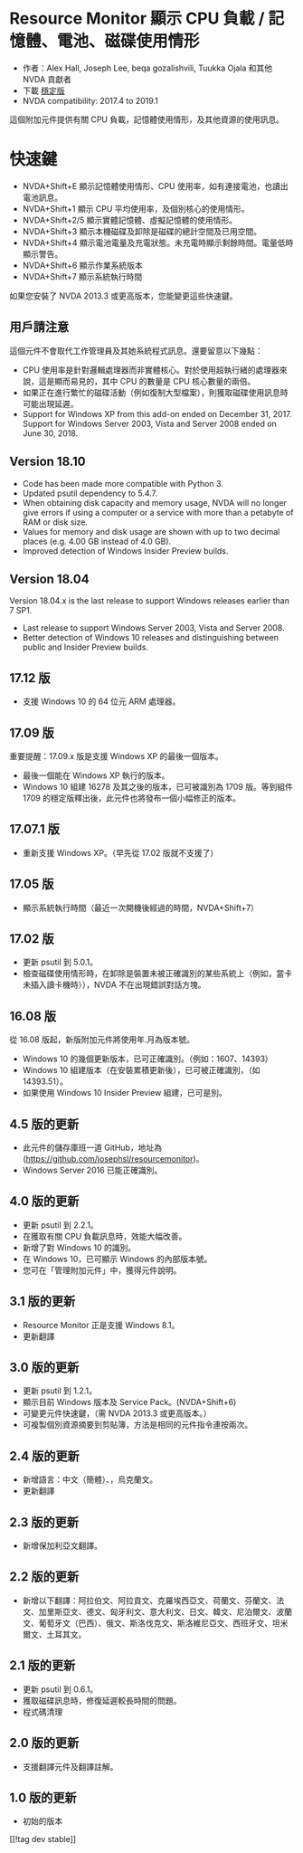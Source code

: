 # Resource Monitor 顯示 CPU 負載 / 記憶體、電池、磁碟使用情形 #

* 作者：Alex Hall, Joseph Lee, beqa gozalishvili, Tuukka Ojala 和其他 NVDA 貢獻者
* 下載 [穩定版][1]
* NVDA compatibility: 2017.4 to 2019.1

這個附加元件提供有關 CPU 負載，記憶體使用情形，及其他資源的使用訊息。

# 快速鍵 #

* NVDA+Shift+E 顯示記憶體使用情形、CPU 使用率，如有連接電池，也讀出電池訊息。
* NVDA+Shift+1 顯示 CPU 平均使用率，及個別核心的使用情形。
* NVDA+Shift+2/5 顯示實體記憶體、虛擬記憶體的使用情形。
* NVDA+Shift+3 顯示本機磁碟及卸除是磁碟的總計空間及已用空間。
* NVDA+Shift+4 顯示電池電量及充電狀態。未充電時顯示剩餘時間。電量低時顯示警告。
* NVDA+Shift+6 顯示作業系統版本
* NVDA+Shift+7 顯示系統執行時間

如果您安裝了 NVDA 2013.3 或更高版本，您能變更這些快速鍵。

## 用戶請注意 ##

這個元件不會取代工作管理員及其她系統程式訊息。還要留意以下幾點：

* CPU 使用率是針對邏輯處理器而非實體核心。對於使用超執行緒的處理器來說，這是顯而易見的，其中 CPU 的數量是 CPU 核心數量的兩倍。
* 如果正在進行繁忙的磁碟活動（例如復制大型檔案），則獲取磁碟使用訊息時可能出現延遲。
* Support for Windows XP from this add-on ended on December 31,
  2017. Support for Windows Server 2003, Vista and Server 2008 ended on June
  30, 2018.

## Version 18.10

* Code has been made more compatible with Python 3.
* Updated psutil dependency to 5.4.7.
* When obtaining disk capacity and memory usage, NVDA will no longer give
  errors if using a computer or a service with more than a petabyte of RAM
  or disk size.
* Values for memory and disk usage are shown with up to two decimal places
  (e.g. 4.00 GB instead of 4.0 GB).
* Improved detection of Windows Insider Preview builds.

## Version 18.04

Version 18.04.x is the last release to support Windows releases earlier than
7 SP1.

* Last release to support Windows Server 2003, Vista and Server 2008.
* Better detection of Windows 10 releases and distinguishing between public
  and Insider Preview builds.

## 17.12 版

* 支援 Windows 10 的 64 位元 ARM 處理器。

## 17.09 版

重要提醒：17.09.x 版是支援 Windows XP 的最後一個版本。

* 最後一個能在 Windows XP 執行的版本。
* Windows 10 組建 16278 及其之後的版本，已可被識別為 1709 版。等到組件 1709
  的穩定版釋出後，此元件也將發布一個小幅修正的版本。

## 17.07.1 版

* 重新支援 Windows XP。（早先從 17.02 版就不支援了）

## 17.05 版

* 顯示系統執行時間（最近一次開機後經過的時間，NVDA+Shift+7）

## 17.02 版

* 更新 psutil 到 5.0.1。
* 檢查磁碟使用情形時，在卸除是裝置未被正確識別的某些系統上（例如，當卡未插入讀卡機時）），NVDA 不在出現錯誤對話方塊。

## 16.08 版

從 16.08 版起，新版附加元件將使用年.月為版本號。

* Windows 10 的幾個更新版本，已可正確識別。（例如：1607、14393）
* Windows 10 組建版本（在安裝累積更新後），已可被正確識別，（如14393.51）。
* 如果使用 Windows 10 Insider Preview 組建，已可是別。

## 4.5 版的更新 ##

* 此元件的儲存庫班一道 GitHub，地址為 (https://github.com/josephsl/resourcemonitor)。
* Windows Server 2016 已能正確識別。

## 4.0 版的更新 ##

* 更新 psutil 到 2.2.1。
* 在獲取有關 CPU 負載訊息時，效能大幅改善。
* 新增了對 Windows 10 的識別。
* 在 Windows 10，已可顯示 Windows 的內部版本號。
* 您可在「管理附加元件」中，獲得元件說明。

## 3.1 版的更新 ##

* Resource Monitor 正是支援 Windows 8.1。
* 更新翻譯

## 3.0 版的更新 ##

* 更新 psutil 到 1.2.1。
* 顯示目前 Windows 版本及 Service Pack。(NVDA+Shift+6)
* 可變更元件快速鍵，（需 NVDA 2013.3 或更高版本。）
* 可複製個別資源摘要到剪貼簿，方法是相同的元件指令連按兩次。

## 2.4 版的更新 ##

* 新增語言：中文（簡體）、，烏克蘭文。
* 更新翻譯

## 2.3 版的更新 ##

* 新增保加利亞文翻譯。

## 2.2 版的更新 ##

* 新增以下翻譯：阿拉伯文、阿拉貢文、克羅埃西亞文、荷蘭文、芬蘭文、法文、加里斯亞文、德文、匈牙利文、意大利文、日文、韓文、尼泊爾文、波蘭文、葡萄牙文（巴西）、俄文、斯洛伐克文、斯洛維尼亞文、西班牙文、坦米爾文、土耳其文。

## 2.1 版的更新 ##

* 更新 psutil 到 0.6.1。
* 獲取磁碟訊息時，修復延遲較長時間的問題。
* 程式碼清理

## 2.0 版的更新 ##

* 支援翻譯元件及翻譯註解。

## 1.0 版的更新 ##

* 初始的版本

[[!tag dev stable]]

[1]: https://addons.nvda-project.org/files/get.php?file=rm
